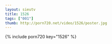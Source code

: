 ```yaml
--- 
layout: sieutv
title: 1526
tags: ["001"]
thumb: http://porn720.net/video/1526/poster.jpg
---
```

{% include porn720 key="1526" %} 
